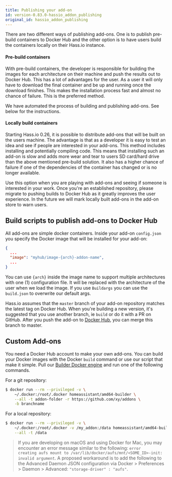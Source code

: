 ```yaml
---
title: Publishing your add-on
id: version-0.83.0-hassio_addon_publishing
original_id: hassio_addon_publishing
---
```


There are two different ways of publishing add-ons. One is to publish pre-build containers to Docker Hub and the other option is to have users build the containers locally on their Hass.io instance.

#### Pre-build containers

With pre-build containers, the developer is responsible for building the images for each architecture on their machine and push the results out to Docker Hub. This has a lot of advantages for the user. As a user it will only have to download the final container and be up and running once the download finishes. This makes the installation process fast and almost no chance of failure. This is the preferred method.

We have automated the process of building and publishing add-ons. See below for the instructions.

#### Locally build containers

Starting Hass.io 0.26, it is possible to distribute add-ons that will be built on the users machine. The advantage is that as a developer it is easy to test an idea and see if people are interested in your add-ons. This method includes installing and potentially compiling code. This means that installing such an add-on is slow and adds more wear and tear to users SD card/hard drive than the above mentioned pre-build solution. It also has a higher chance of failure if one of the dependencies of the container has changed or is no longer available.

Use this option when you are playing with add-ons and seeing if someone is interested in your work. Once you're an established repository, please migrate to pushing builds to Docker Hub as it greatly improves the user experience. In the future we will mark locally built add-ons in the add-on store to warn users.

## Build scripts to publish add-ons to Docker Hub

All add-ons are simple docker containers. Inside your add-on `config.json` you specify the Docker image that will be installed for your add-on:

```json
{
  ...
  "image": "myhub/image-{arch}-addon-name",
  ...
}
```

You can use `{arch}` inside the image name to support multiple architectures with one (1) configuration file. It will be replaced with the architecture of the user when we load the image. If you use `Buildargs` you can use the `build.json` to overwrite our default args.

Hass.io assumes that the `master` branch of your add-on repository matches the latest tag on Docker Hub. When you're building a new version, it's suggested that you use another branch, ie `build` or do it with a PR on GitHub. After you push the add-on to [Docker Hub](https://hub.docker.com/), you can merge this branch to master.

## Custom Add-ons

You need a Docker Hub account to make your own add-ons. You can build your Docker images with the Docker `build` command or use our script that make it simple. Pull our [Builder Docker engine][builder] and run one of the following commands.

For a git repository:

```bash
$ docker run --rm --privileged -v \
    ~/.docker:/root/.docker homeassistant/amd64-builder \
    --all -t addon-folder -r https://github.com/xy/addons \
    -b branchname
```

For a local repository:

```bash
$ docker run --rm --privileged -v \
    ~/.docker:/root/.docker -v /my_addon:/data homeassistant/amd64-builder \
    --all -t /data
```

> If you are developing on macOS and using Docker for Mac, you may encounter an error message similar to the following: <code>error creating aufs mount to /var/lib/docker/aufs/mnt/<SOME_ID>-init: invalid argument</code>. A proposed workaround is to add the following to the Advanced Daemon JSON configuration via Docker > Preferences > Daemon > Advanced: <code>"storage-driver" : "aufs"</code>.

[builder]: https://github.com/home-assistant/hassio-build/tree/master/builder
